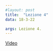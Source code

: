 ```yaml
---
#layout: post
title:  "Lezione 4"
data: 18-3-22

args: Lezione 4. 
---
```


[Video](https://uniroma2.sharepoint.com/:v:/s/GAMBOSI-8066132-MACHINE_LEARNING_1/EefkpFKEiMZNnBSe8aly1OQBNThm5-Rwd01-ak5pUPA7NQ?e=B6wjQq)
